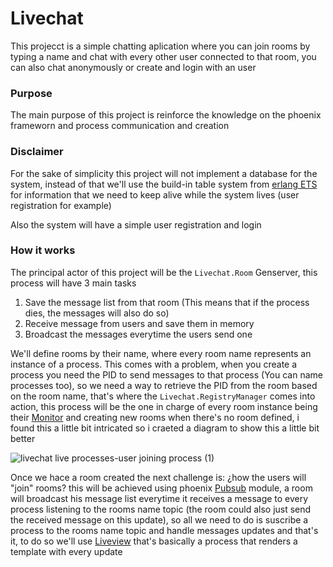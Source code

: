 # Livechat
This projecct is a simple chatting aplication where you can join rooms by typing a name and chat with every other user connected to that room, you can also chat anonymously or create and login with an user 

### Purpose

The main purpose of this project is reinforce the knowledge on the phoenix frameworn and process communication and creation


### Disclaimer

For the sake of simplicity this project will not implement a database for the system, instead of that we'll use the build-in table system from [erlang ETS](https://hexdocs.pm/elixir/erlang-term-storage.html) for information that we need to keep alive while the system lives (user registration for example)

Also the system will have a simple user registration and login

### How it works

The principal actor of this project will be the `Livechat.Room` Genserver, this process will have 3 main tasks
1. Save the message list from that room (This means that if the process dies, the messages will also do so)
2. Receive message from users and save them in memory
3. Broadcast the messages everytime the users send one

We'll define rooms by their name, where every room name represents an instance of a process. This comes with a problem, when you create a process you need the PID to send messages to that process (You can name processes too), so we need a way to retrieve the PID from the room based on the room name, that's where the `Livechat.RegistryManager` comes into action, this process will be the one in charge of every room instance being their [Monitor](https://hexdocs.pm/elixir/1.12.3/Port.html#monitor/1) and creating new rooms when there's no room defined, i found this a little bit intricated so i craeted a diagram to show this a little bit better


![livechat live processes-user joining process (1)](https://github.com/agustinesco/livechat/assets/106101218/e57454f3-7352-48eb-b207-2ed27294dc5b)


Once we hace a room created the next challenge is: ¿how the users will "join" rooms? this will be achieved using phoenix [Pubsub](https://hexdocs.pm/phoenix_pubsub/Phoenix.PubSub.html) module, a room will broadcast his message list everytime it receives a message to every process listening to the rooms name topic (the room could also just send the received message on this update), so all we need to do is suscribe a process to the rooms name topic and handle messages updates and that's it, to do so we'll use [Liveview](https://hexdocs.pm/phoenix_live_view/Phoenix.LiveView.html) that's basically a process that renders a template with every update
